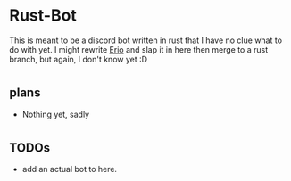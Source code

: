 # Rust-Bot

This is meant to be a discord bot written in rust that I have no clue what to do with yet.  I might rewrite [Erio](https://github.com/YaBoiJD/Erio) and slap it in here then merge to a rust branch, but again, I don't know yet :D

#
##  plans
- Nothing yet, sadly
#

## TODOs
 - add an actual bot to here.
#
